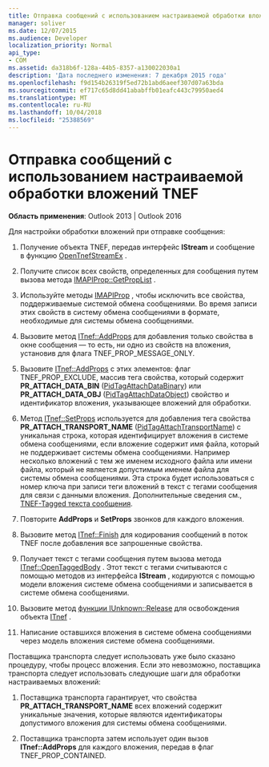 ```yaml
---
title: Отправка сообщений с использованием настраиваемой обработки вложений TNEF
manager: soliver
ms.date: 12/07/2015
ms.audience: Developer
localization_priority: Normal
api_type:
- COM
ms.assetid: da318b6f-128a-44b5-8357-a130022030a1
description: 'Дата последнего изменения: 7 декабря 2015 года'
ms.openlocfilehash: f9d154b26319f5ed72b1abd6aeef307d07a63bda
ms.sourcegitcommit: ef717c65d8dd41ababffb01eafc443c79950aed4
ms.translationtype: MT
ms.contentlocale: ru-RU
ms.lasthandoff: 10/04/2018
ms.locfileid: "25388569"
---
```

# <a name="sending-messages-by-using-tnef-custom-attachment-processing"></a>Отправка сообщений с использованием настраиваемой обработки вложений TNEF

 
  
**Область применения**: Outlook 2013 | Outlook 2016 
  
Для настройки обработки вложений при отправке сообщения:
  
1. Получение объекта TNEF, передав интерфейс **IStream** и сообщение в функцию [OpenTnefStreamEx](opentnefstreamex.md) . 
    
2. Получите список всех свойств, определенных для сообщения путем вызова метода [IMAPIProp::GetPropList](imapiprop-getproplist.md) . 
    
3. Используйте методы [IMAPIProp](imapipropiunknown.md) , чтобы исключить все свойства, поддерживаемые системой обмена сообщениями. Во время записи этих свойств в систему обмена сообщениями в формате, необходимые для системы обмена сообщениями. 
    
4. Вызовите метод [ITnef::AddProps](itnef-addprops.md) для добавления только свойства в окне сообщения — то есть, ни одно из свойств на вложения, установив для флага TNEF_PROP_MESSAGE_ONLY. 
    
5. Вызовите [ITnef::AddProps](itnef-addprops.md) с этих элементов: флаг TNEF_PROP_EXCLUDE, массив тега свойства, который содержит **PR_ATTACH_DATA_BIN** ([PidTagAttachDataBinary](pidtagattachdatabinary-canonical-property.md)) или **PR_ATTACH_DATA_OBJ** ([PidTagAttachDataObject](pidtagattachdataobject-canonical-property.md)) свойство и идентификатор вложения, указывающее вложений для обработки.
    
6. Метод [ITnef::SetProps](itnef-setprops.md) используется для добавления тега свойства **PR_ATTACH_TRANSPORT_NAME** ([PidTagAttachTransportName](pidtagattachtransportname-canonical-property.md)) с уникальная строка, которая идентифицирует вложения в системе обмена сообщениями, если вложение содержит имя файла, который не поддерживает системы обмена сообщениями. Например несколько вложений с тем же именем исходного файла или имени файла, который не является допустимым именем файла для системы обмена сообщениями. Эта строка будет использоваться с номер ключа при записи теги вложений в текст с тегами сообщения для связи с данными вложения. Дополнительные сведения см., [TNEF-Tagged текста сообщения](tnef-tagged-message-text.md).
    
7. Повторите **AddProps** и **SetProps** звонков для каждого вложения. 
    
8. Вызовите метод [ITnef::Finish](itnef-finish.md) для кодирования сообщений в поток TNEF после добавления все запрошенные свойства. 
    
9. Получает текст с тегами сообщения путем вызова метода [ITnef::OpenTaggedBody](itnef-opentaggedbody.md) . Этот текст с тегами считываются с помощью методов из интерфейса **IStream** , кодируются с помощью модели вложения системе обмена сообщениями и записывается в системе обмена сообщениями. 
    
10. Вызовите метод [функции IUnknown::Release](https://msdn.microsoft.com/library/4b494c6f-f0ee-4c35-ae45-ed956f40dc7a%28Office.15%29.aspx) для освобождения объекта [ITnef](itnefiunknown.md) . 
    
11. Написание оставшихся вложения в системе обмена сообщениями через модель вложения системе обмена сообщениями.
    
Поставщика транспорта следует использовать уже было сказано процедуру, чтобы процесс вложения. Если это невозможно, поставщика транспорта следует использовать следующие шаги для обработки настраиваемых вложений:
  
1. Поставщика транспорта гарантирует, что свойства **PR_ATTACH_TRANSPORT_NAME** всех вложений содержит уникальные значения, которые являются идентификаторы допустимого вложения для системы обмена сообщениями. 
    
2. Поставщика транспорта затем использует один вызов **ITnef::AddProps** для каждого вложения, передав в флаг TNEF_PROP_CONTAINED. 
    

